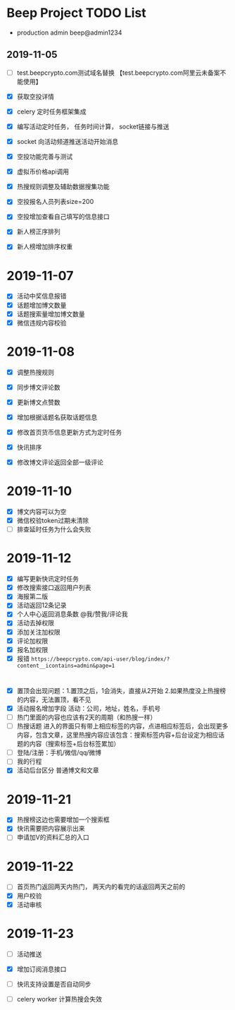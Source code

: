 # Beep Project TODO List


- production admin  beep@admin1234

## 2019-11-05

- [ ] test.beepcrypto.com测试域名替换 【test.beepcrypto.com阿里云未备案不能使用】
- [x] 获取空投详情
- [x] celery 定时任务框架集成
- [x] 编写活动定时任务， 任务时间计算， socket链接与推送
- [x] socket 向活动频道推送活动开始消息
- [x] 空投功能完善与测试
- [x] 虚拟币价格api调用
- [x] 热搜规则调整及辅助数据搜集功能
- [x] 空投报名人员列表size=200

- [x] 空投增加查看自己填写的信息接口
- [x] 新人榜正序排列
- [x] 新人榜增加排序权重

# 2019-11-07

- [x] 活动中奖信息报错
- [x] 话题增加博文数量
- [x] 话题搜索量增加博文数量
- [x] 微信违规内容校验

# 2019-11-08

- [x] 调整热搜规则
- [x] 同步博文评论数
- [x] 更新博文点赞数
- [x] 增加根据话题名获取话题信息
- [x] 修改首页货币信息更新方式为定时任务
- [x] 快讯排序
- [x] 修改博文评论返回全部一级评论



# 2019-11-10

- [x] 博文内容可以为空
- [x] 微信校验token过期未清除
- [ ] 排查延时任务为什么会失败

# 2019-11-12
- [x] 编写更新快讯定时任务
- [x] 修改搜索接口返回用户列表
- [x] 海报第二版
- [x] 活动返回12条记录
- [x] 个人中心返回消息条数 @我/赞我/评论我
- [x] 活动去掉权限
- [x] 添加关注加权限
- [x] 评论加权限
- [x] 报名加权限
- [x] 报错 `https://beepcrypto.com/api-user/blog/index/?content__icontains=admin&page=1`

# 

- [x] 置顶会出现问题：1.置顶之后，1会消失，直接从2开始 2.如果热度没上热搜榜的内容，无法置顶，看不见
- [x] 活动报名增加字段 活动：公司，地址，姓名，手机号
- [ ] 热门里面的内容也应该有2天的周期（和热搜一样）
- [ ] 热搜话题 进入的界面只有带上相应标签的内容，点进相应标签后，会出现更多内容，包含文章，这里热搜内容应该包含：搜索标签内容+后台设定为相应话题的内容（搜索标签+后台标签累加）
- [ ] 登陆/注册：手机/微信/qq/微博
- [ ] 我的行程
- [x] 活动后台区分 普通博文和文章

# 2019-11-21

- [x] 热搜榜这边也需要增加一个搜索框
- [x] 快讯需要把内容展示出来
- [ ] 申请加V的资料汇总的入口

# 2019-11-22
- [ ] 首页热门返回两天内热门， 两天内的看完的话返回两天之前的
- [x] 用户校验
- [x] 活动审核

# 2019-11-23
- [ ] 活动推送


- [x] 增加订阅消息接口
- [ ] 快讯支持设置是否自动同步
- [ ] celery worker 计算热搜会失效
